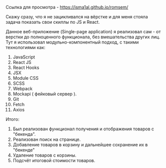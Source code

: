 Ссылка для просмотра - https://isma1al.github.io/romsem/

Скажу сразу, что я не зацикливался на вёрстке и для меня стояла задача показать свои скиллы по JS и React. 


Данное веб-приложение (Single-page application) я реализовал сам - от верстки до полноценного функционала, без вмешательства других лиц. Тут я использовал модульно-компонентный подход, с такими технологиями как: 
1. JavaScript
2. React JS
3. React Hooks
4. JSX
5. Module CSS
6. SCSS
7. Webpack
8. Mockapi ( фейковый сервер ).
9. Git
10. Fetch
11. Axios

Итого:
1. Был реализован функционал получения и отображения товаров с "бекенда".
2. Реализован поиск на странице.
3. Добавление товаров в корзину и дальнейшее сохранение их в "бекенде"
4. Удаление товаров с корзины.
5. Подсчёт итоговой стоимости товаров.
